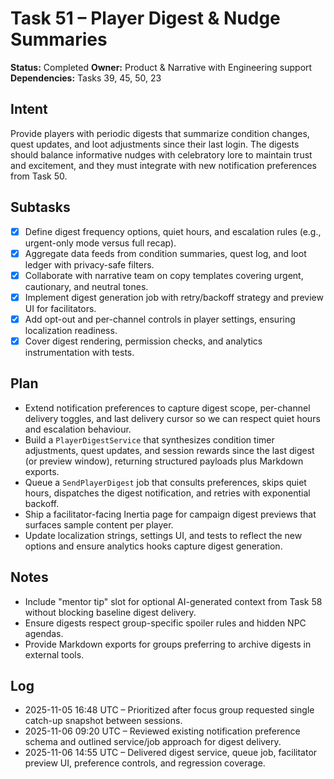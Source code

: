 # Task 51 – Player Digest & Nudge Summaries

**Status:** Completed
**Owner:** Product & Narrative with Engineering support
**Dependencies:** Tasks 39, 45, 50, 23

## Intent
Provide players with periodic digests that summarize condition changes, quest updates, and loot adjustments since their last login. The digests should balance informative nudges with celebratory lore to maintain trust and excitement, and they must integrate with new notification preferences from Task 50.

## Subtasks
- [x] Define digest frequency options, quiet hours, and escalation rules (e.g., urgent-only mode versus full recap).
- [x] Aggregate data feeds from condition summaries, quest log, and loot ledger with privacy-safe filters.
- [x] Collaborate with narrative team on copy templates covering urgent, cautionary, and neutral tones.
- [x] Implement digest generation job with retry/backoff strategy and preview UI for facilitators.
- [x] Add opt-out and per-channel controls in player settings, ensuring localization readiness.
- [x] Cover digest rendering, permission checks, and analytics instrumentation with tests.

## Plan
- Extend notification preferences to capture digest scope, per-channel delivery toggles, and last delivery cursor so we can respect quiet hours and escalation behaviour.
- Build a `PlayerDigestService` that synthesizes condition timer adjustments, quest updates, and session rewards since the last digest (or preview window), returning structured payloads plus Markdown exports.
- Queue a `SendPlayerDigest` job that consults preferences, skips quiet hours, dispatches the digest notification, and retries with exponential backoff.
- Ship a facilitator-facing Inertia page for campaign digest previews that surfaces sample content per player.
- Update localization strings, settings UI, and tests to reflect the new options and ensure analytics hooks capture digest generation.

## Notes
- Include "mentor tip" slot for optional AI-generated context from Task 58 without blocking baseline digest delivery.
- Ensure digests respect group-specific spoiler rules and hidden NPC agendas.
- Provide Markdown exports for groups preferring to archive digests in external tools.

## Log
- 2025-11-05 16:48 UTC – Prioritized after focus group requested single catch-up snapshot between sessions.
- 2025-11-06 09:20 UTC – Reviewed existing notification preference schema and outlined service/job approach for digest delivery.
- 2025-11-06 14:55 UTC – Delivered digest service, queue job, facilitator preview UI, preference controls, and regression coverage.
